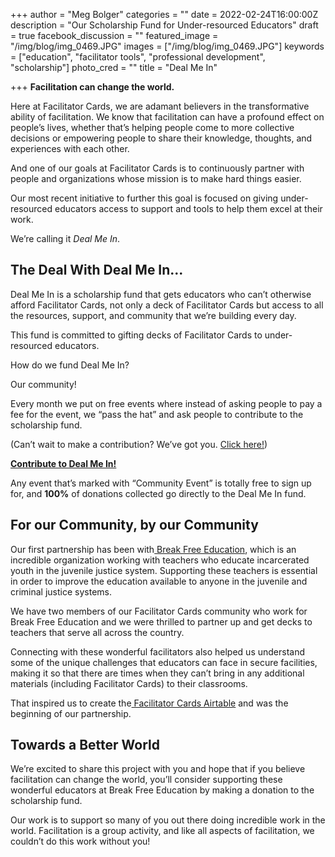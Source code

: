 +++
author = "Meg Bolger"
categories = ""
date = 2022-02-24T16:00:00Z
description = "Our Scholarship Fund for Under-resourced Educators"
draft = true
facebook_discussion = ""
featured_image = "/img/blog/img_0469.JPG"
images = ["/img/blog/img_0469.JPG"]
keywords = ["education", "facilitator tools", "professional development", "scholarship"]
photo_cred = ""
title = "Deal Me In"

+++
**Facilitation can change the world.**

Here at Facilitator Cards, we are adamant believers in the transformative ability of facilitation. We know that facilitation can have a profound effect on people’s lives, whether that’s helping people come to more collective decisions or empowering people to share their knowledge, thoughts, and experiences with each other.

And one of our goals at Facilitator Cards is to continuously partner with people and organizations whose mission is to make hard things easier.

Our most recent initiative to further this goal is focused on giving under-resourced educators access to support and tools to help them excel at their work.

We’re calling it _Deal Me In_.

## The Deal With Deal Me In...

Deal Me In is a scholarship fund that gets educators who can’t otherwise afford Facilitator Cards, not only a deck of Facilitator Cards but access to all the resources, support, and community that we’re building every day.

This fund is committed to gifting decks of Facilitator Cards to under-resourced educators.

How do we fund Deal Me In?

Our community!

Every month we put on free events where instead of asking people to pay a fee for the event, we “pass the hat” and ask people to contribute to the scholarship fund.

(Can’t wait to make a contribution? We’ve got you. [Click here!](https://facilitatorcards.ck.page/products/deal-me-in-scholarship-fund))

[**Contribute to Deal Me In!**](https://facilitatorcards.ck.page/products/deal-me-in-scholarship-fund)

Any event that’s marked with “Community Event” is totally free to sign up for, and **100%** of donations collected go directly to the Deal Me In fund.

## For our Community, by our Community

Our first partnership has been with[ Break Free Education](https://www.breakfree-ed.org/), which is an incredible organization working with teachers who educate incarcerated youth in the juvenile justice system. Supporting these teachers is essential in order to improve the education available to anyone in the juvenile and criminal justice systems.

We have two members of our Facilitator Cards community who work for Break Free Education and we were thrilled to partner up and get decks to teachers that serve all across the country.

Connecting with these wonderful facilitators also helped us understand some of the unique challenges that educators can face in secure facilities, making it so that there are times when they can’t bring in any additional materials (including Facilitator Cards) to their classrooms.

That inspired us to create the[ Facilitator Cards Airtable](https://airtable.com/shr8WMouPtK0l2yVK/tblNmC8JOmxwiR8sU) and was the beginning of our partnership.

## Towards a Better World

We’re excited to share this project with you and hope that if you believe facilitation can change the world, you’ll consider supporting these wonderful educators at Break Free Education by making a donation to the scholarship fund.

Our work is to support so many of you out there doing incredible work in the world. Facilitation is a group activity, and like all aspects of facilitation, we couldn’t do this work without you!